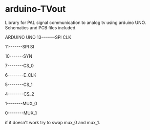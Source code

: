 # arduino-TVout
Library for PAL signal communication to analog tv using arduino UNO.
Schematics and PCB files included.

ARDUINO UNO 
13-------SPI CLK

11-------SPI SI

10-------SYN

7--------CS_0

6--------E_CLK

5--------CS_1

4--------CS_2

1--------MUX_0

0--------MUX_1

if it doesn't work try to swap mux_0 and mux_1.
